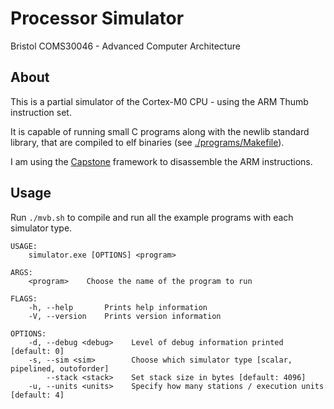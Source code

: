 # Processor Simulator

Bristol COMS30046 - Advanced Computer Architecture

## About

This is a partial simulator of the Cortex-M0 CPU - using the ARM Thumb instruction set.

It is capable of running small C programs along with the newlib standard library, 
that are compiled to elf binaries (see [./programs/Makefile](./programs/Makefile)).

I am using the [Capstone](https://github.com/capstone-rust/capstone-rs) framework
to disassemble the ARM instructions.

## Usage

Run `./mvb.sh` to compile and run all the example programs with each simulator type.

```
USAGE:
    simulator.exe [OPTIONS] <program>

ARGS:
    <program>    Choose the name of the program to run

FLAGS:
    -h, --help       Prints help information
    -V, --version    Prints version information

OPTIONS:
    -d, --debug <debug>    Level of debug information printed [default: 0]
    -s, --sim <sim>        Choose which simulator type [scalar, pipelined, outoforder]
        --stack <stack>    Set stack size in bytes [default: 4096]
    -u, --units <units>    Specify how many stations / execution units [default: 4]
```


